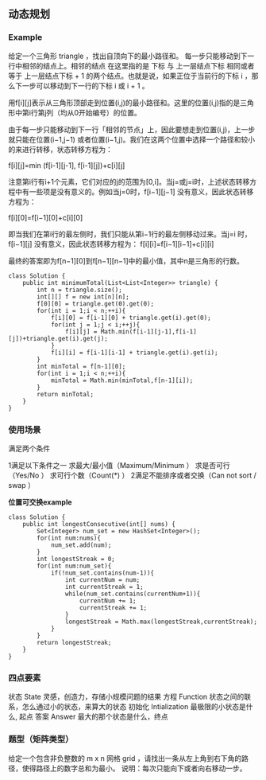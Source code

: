 ## 动态规划

### Example
给定一个三角形 triangle ，找出自顶向下的最小路径和。
每一步只能移动到下一行中相邻的结点上。相邻的结点 在这里指的是 下标 与 上一层结点下标 相同或者等于 上一层结点下标 + 1 的两个结点。也就是说，如果正位于当前行的下标 i ，那么下一步可以移动到下一行的下标 i 或 i + 1 。

用f[i][j]表示从三角形顶部走到位置(i,j)的最小路径和。这里的位置(i,j)指的是三角形中第i行第j列（均从0开始编号）的位置。

由于每一步只能移动到下一行「相邻的节点」上，因此要想走到位置(i,j)，上一步就只能在位置(i−1,j−1) 或者位置(i−1,j)。我们在这两个位置中选择一个路径和较小的来进行转移，状态转移方程为：

f[i][j]=min (f[i-1][j-1], f[i-1][j])+c[i][j]

注意第i行有i+1个元素，它们对应的j的范围为[0,i]。当j=或j=i时，上述状态转移方程中有一些项是没有意义的。例如当j=0时，f[i−1][j−1] 没有意义，因此状态转移方程为：

f[i][0]=f[i−1][0]+c[i][0]

即当我们在第i行的最左侧时，我们只能从第i−1行的最左侧移动过来。当j=i 时，f[i−1][j] 没有意义，因此状态转移方程为：
f[i][i]=f[i−1][i−1]+c[i][i]

最终的答案即为f[n−1][0]到f[n−1][n−1]中的最小值，其中n是三角形的行数。

```
class Solution {
    public int minimumTotal(List<List<Integer>> triangle) {
        int n = triangle.size();
        int[][] f = new int[n][n];
        f[0][0] = triangle.get(0).get(0);
        for(int i = 1;i < n;++i){
            f[i][0] = f[i-1][0] + triangle.get(i).get(0);
            for(int j = 1;j < i;++j){
                f[i][j] = Math.min(f[i-1][j-1],f[i-1][j])+triangle.get(i).get(j);
            }
            f[i][i] = f[i-1][i-1] + triangle.get(i).get(i);
        }
        int minTotal = f[n-1][0];
        for(int i = 1;i < n;++i){
            minTotal = Math.min(minTotal,f[n-1][i]);
        }
        return minTotal;
    }
}
```

### 使用场景
满足两个条件

1满足以下条件之一
求最大/最小值（Maximum/Minimum ）
求是否可行（Yes/No ）
求可行个数（Count(*) ）
2满足不能排序或者交换（Can not sort / swap ）

**位置可交换example**
```
class Solution {
    public int longestConsecutive(int[] nums) {
        Set<Integer> num_set = new HashSet<Integer>();
        for(int num:nums){
            num_set.add(num);
        }
        int longestStreak = 0;
        for(int num:num_set){
            if(!num_set.contains(num-1)){
                int currentNum = num;
                int currentStreak = 1;
                while(num_set.contains(currentNum+1)){
                    currentNum += 1;
                    currentStreak += 1;
                }
                longestStreak = Math.max(longestStreak,currentStreak);
            }
        }
        return longestStreak;
    }
}
```
### 四点要素
状态 State
灵感，创造力，存储小规模问题的结果
方程 Function
状态之间的联系，怎么通过小的状态，来算大的状态
初始化 Intialization
最极限的小状态是什么, 起点
答案 Answer
最大的那个状态是什么，终点

### 题型（矩阵类型）
给定一个包含非负整数的 m x n 网格 grid ，请找出一条从左上角到右下角的路径，使得路径上的数字总和为最小。
说明：每次只能向下或者向右移动一步。

